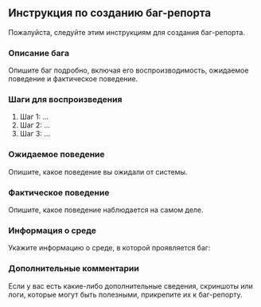 ﻿## Инструкция по созданию баг-репорта

Пожалуйста, следуйте этим инструкциям для создания баг-репорта.

### Описание бага

Опишите баг подробно, включая его воспроизводимость, ожидаемое поведение и фактическое поведение.

### Шаги для воспроизведения

1. Шаг 1: …
2. Шаг 2: …
3. Шаг 3: …

### Ожидаемое поведение

Опишите, какое поведение вы ожидали от системы.

### Фактическое поведение

Опишите, какое поведение наблюдается на самом деле.

### Информация о среде

Укажите информацию о среде, в которой проявляется баг:

### Дополнительные комментарии

Если у вас есть какие-либо дополнительные сведения, скриншоты или логи, которые могут быть полезными, прикрепите их к баг-репорту.
